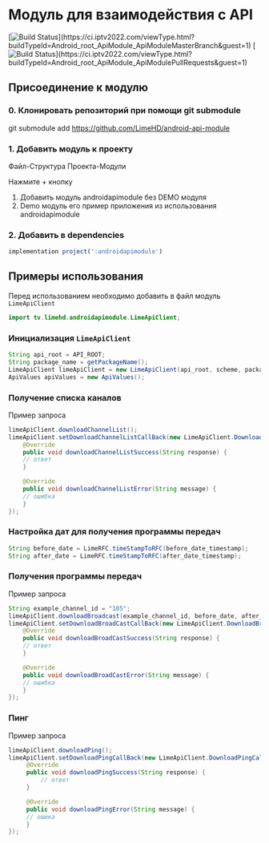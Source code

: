 # Модуль для взаимодействия с API

[![Build Status](https://ci.iptv2022.com/app/rest/builds/buildType(id:Android_root_ApiModule_ApiModuleMasterBranch)/statusIcon)](https://ci.iptv2022.com/viewType.html?buildTypeId=Android_root_ApiModule_ApiModuleMasterBranch&guest=1)
[![Build Status](https://ci.iptv2022.com/app/rest/builds/buildType(id:Android_root_ApiModule_ApiModulePullRequests)/statusIcon)](https://ci.iptv2022.com/viewType.html?buildTypeId=Android_root_ApiModule_ApiModulePullRequests&guest=1)

## Присоединение к модулю

### 0. Клонировать репозиторий при помощи git submodule

git submodule add https://github.com/LimeHD/android-api-module

### 1. Добавить модуль к проекту
Файл-Структура Проекта-Модули

Нажмите + кнопку

1. Добавить модуль androidapimodule без DEMO модуля
2. Demo модуль его пример приложения из использования androidapimodule

### 2. Добавить в dependencies

``` js
implementation project(':androidapimodule')
```

## Примеры использования
Перед использованием необходимо добавить в файл модуль `LimeApiClient`
``` java
import tv.limehd.androidapimodule.LimeApiClient;
```
### Инициализация `LimeApiClient`
```java
String api_root = API_ROOT;
String package_name = getPackageName();
LimeApiClient limeApiClient = new LimeApiClient(api_root, scheme, package_name);
ApiValues apiValues = new ApiValues();
```
### Получение списка каналов
Пример запроса
``` java
limeApiClient.downloadChannelList();
limeApiClient.setDownloadChannelListCallBack(new LimeApiClient.DownloadChannelListCallBack() {
    @Override
    public void downloadChannelListSuccess(String response) {
	// ответ
    }

    @Override
    public void downloadChannelListError(String message) {
	// ошибка
    }
});
```
### Настройка дат для получения программы передач
``` java
String before_date = LimeRFC.timeStampToRFC(before_date_timestamp);
String after_date = LimeRFC.timeStampToRFC(after_date_timestamp);
```
### Получения программы передач
Пример запроса
``` java
String example_channel_id = "105";
limeApiClient.downloadBroadcast(example_channel_id, before_date, after_date, "Asia/Kolkata");
limeApiClient.setDownloadBroadCastCallBack(new LimeApiClient.DownloadBroadCastCallBack() {
    @Override
    public void downloadBroadCastSuccess(String response) {
	// ответ
    }

    @Override
    public void downloadBroadCastError(String message) {
	// ошибка
    }
});
```

### Пинг
Пример запроса
``` java
limeApiClient.downloadPing();
limeApiClient.setDownloadPingCallBack(new LimeApiClient.DownloadPingCallBack() {
     @Override
     public void downloadPingSuccess(String response) {
         // ответ
     }

     @Override
     public void downloadPingError(String message) {
	 // ошика
     }
});
```

